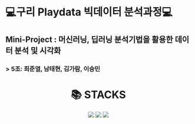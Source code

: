 # **💻구리 Playdata 빅데이터 분석과정💻**
## Mini-Project  : 머신러닝, 딥러닝 분석기법을 활용한 데이터 분석 및 시각화
### > 5️조: 최준열, 남태현, 김가람, 이승민

<div align=center><h1>📚 STACKS</h1></div>

<div align=center> 
  <img src="https://img.shields.io/badge/java-007396?style=for-the-badge&logo=java&logoColor=white"> 
  <img src="https://img.shields.io/badge/c++-00599C?style=for-the-badge&logo=c%2B%2B&logoColor=white">
  <img src="https://img.shields.io/badge/python-3776AB?style=for-the-badge&logo=python&logoColor=white"> 
  <br>
